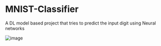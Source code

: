 # MNIST-Classifier
A DL model based project that tries to predict the input digit using Neural networks 

![image](https://user-images.githubusercontent.com/72307306/188325242-73eb9d17-8abe-40f6-95db-4a37eae92050.png)
